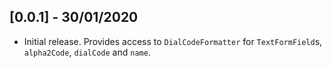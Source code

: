 ## [0.0.1] - 30/01/2020

* Initial release. Provides access to `DialCodeFormatter` for `TextFormField`s, `alpha2Code`, `dialCode` and `name`.
